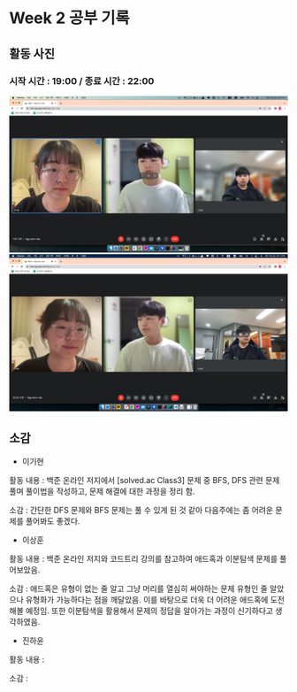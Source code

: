 # Week 2 공부 기록

## 활동 사진

### 시작 시간 : 19:00 / 종료 시간 : 22:00
<img src="Week3_record1.png">
<img src="Week3_record2.png">

## 소감

+ 이기현

활동 내용 : 백준 온라인 저지에서 [solved.ac Class3] 문제 중 BFS, DFS 관련 문제 풀며 풀이법을 작성하고, 문제 해결에 대한 과정을 정리 함. 

소감 : 간단한 DFS 문제와 BFS 문제는 풀 수 있게 된 것 같아 다음주에는 좀 어려운 문제를 풀어봐도 좋겠다.

+ 이상훈

활동 내용 : 백준 온라인 저지와 코드트리 강의를 참고하여 애드혹과 이분탐색 문제를 풀어보았음.

소감 : 애드혹은 유형이 없는 줄 알고 그냥 머리를 열심히 써야하는 문제 유형인 줄 알았으나 유형화가 가능하다는 점을 깨달았음. 이를 바탕으로 더욱 더 어려운 애드혹에 도전해볼 예정임. 또한 이분탐색을 활용해서 문제의 정답을 알아가는 과정이 신기하다고 생각하였음.

+ 진하윤

활동 내용 : 

소감 : 
